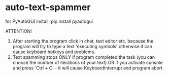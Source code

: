 # auto-text-spammer

for PyAutoGUI install:
pip install pyautogui

ATTENTION!
1. After starting the program click in chat, text editor etc. because the program will try to type a text 'executing symbols' otherwise it can cause keyboard hotkeys and problems.
2. Text spamming stops ONLY if program completed the task (you can choose the number of iterations of your text) OR if you activate console and press 'Ctrl + C' - it will cause      KeyboardInterrupt and program abort.
